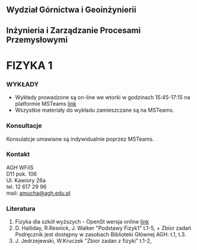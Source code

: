 ## Wydział Górnictwa i Geoinżynierii
## Inżynieria i Zarządzanie Procesami Przemysłowymi
# FIZYKA 1

### WYKŁADY

- Wykłady prowadzone są on-line we wtorki w godzinach 15:45-17:15 na platformie MSTeams
[link](https:https://teams.microsoft.com/l/channel/19%3af0a9e16f9e70405497af02acb61d38f8%40thread.tacv2/Og%25C3%25B3lny?groupId=f98ae9ad-e759-43e0-8c20-002893f47c7a&tenantId=80b1033f-21e0-4a82-bbc0-f05fdccd3bc8)
- Wszystkie materiały do wykładu zamieszczane są na MSTeams.

### Konsultacje 
Konsulatcje umawiane są indywidualnie poprzez MSTeams.

### Kontakt
AGH WFiIS <br>
D11 pok. 106 <br>
Ul. Kawiory 26a <br>
tel. 12 617 29 96 <br>
mail: amucha@agh.edu.pl

### Literatura
1. Fizyka dla szkół wyższych - OpenSt wersja online [link](https://www.openstax.pl/"pl)
2. D. Halliday, R.Resnick, J. Walker "Podstawy Fizyk1" t.1-5, + Zbior zadań
Podręcznik jest dostępny w zasobach Biblioteki Głównej AGH: t.1, t.3.
3. J. Jedrzejewski, W.Kruczek "Zbior zadan z fizyki" t.1-2,




